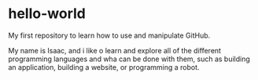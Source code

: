 # hello-world
My first repository to learn how to use and manipulate GitHub.

My name is Isaac, and i like o learn and explore all of the different programming languages and wha can be done with them, such as building an application, building a website, or programming a robot.

